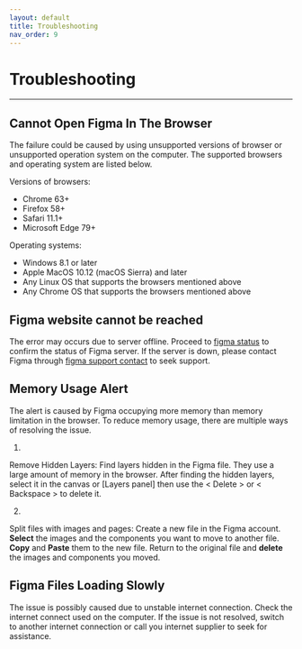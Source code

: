 ```yaml
---
layout: default
title: Troubleshooting
nav_order: 9
---
```


# Troubleshooting

---

## Cannot Open Figma In The Browser

The failure could be caused by using unsupported versions of browser or unsupported operation system on the computer. The supported browsers and operating system are listed below.

Versions of browsers:

- Chrome 63+
- Firefox 58+
- Safari 11.1+
- Microsoft Edge 79+

Operating systems:

- Windows 8.1 or later
- Apple MacOS 10.12 (macOS Sierra) and later
- Any Linux OS that supports the browsers mentioned above
- Any Chrome OS that supports the browsers mentioned above

## Figma website cannot be reached

The error may occurs due to server offline. Proceed to [figma status]([https://status.figma.com/](https://status.figma.com/)) to confirm the status of Figma server. If the server is down, please contact Figma through [figma support contact]([https://www.figma.com/contact/](https://www.figma.com/contact/)) to seek support.

## Memory Usage Alert

The alert is caused by Figma occupying more memory than memory limitation in the browser. To reduce memory usage, there are multiple ways of resolving the issue.

1.
Remove Hidden Layers:
Find layers hidden in the Figma file. They use a large amount of memory in the browser. After finding the hidden layers, select it in the canvas or [Layers panel] then use the < Delete > or < Backspace > to delete it.

2.
Split files with images and pages:
Create a new file in the Figma account. **Select** the images and the components you want to move to another file. **Copy** and **Paste** them to the new file. Return to the original file and **delete** the images and components you moved.

## Figma Files Loading Slowly

The issue is possibly caused due to unstable internet connection. Check the internet connect used on the computer. If the issue is not resolved, switch to another internet connection or call you internet supplier to seek for assistance.



